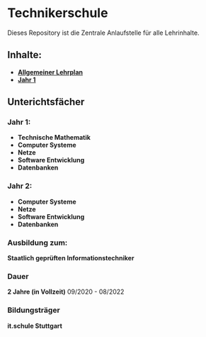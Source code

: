 # Technikerschule
Dieses Repository ist die Zentrale Anlaufstelle für alle Lehrinhalte.

## Inhalte:
+ **[Allgemeiner Lehrplan](/Lehrplan/README.md)**
+ **[Jahr 1](/Jahr%201)**

## Unterichtsfächer

### Jahr 1:
+ **Technische Mathematik**
+ **Computer Systeme**
+ **Netze**
+ **Software Entwicklung**
+ **Datenbanken**

### Jahr 2:
+ **Computer Systeme**
+ **Netze**
+ **Software Entwicklung**
+ **Datenbanken**

### Ausbildung zum:
 **Staatlich geprüften Informationstechniker**

### Dauer
**2 Jahre (in Vollzeit)** 09/2020 - 08/2022

### Bildungsträger
**it.schule Stuttgart**
